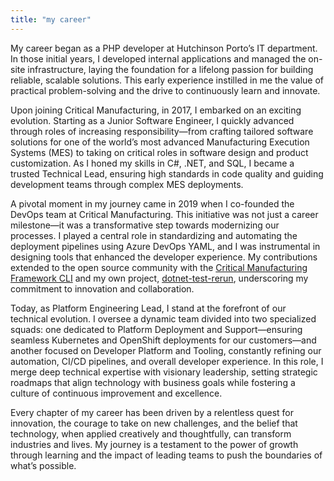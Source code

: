 ```yaml
---
title: "my career"
---
```


My career began as a PHP developer at Hutchinson Porto’s IT department. In those initial years, I developed internal applications and managed the on-site infrastructure, laying the foundation for a lifelong passion for building reliable, scalable solutions. This early experience instilled in me the value of practical problem-solving and the drive to continuously learn and innovate.

Upon joining Critical Manufacturing, in 2017, I embarked on an exciting evolution. Starting as a Junior Software Engineer, I quickly advanced through roles of increasing responsibility—from crafting tailored software solutions for one of the world’s most advanced Manufacturing Execution Systems (MES) to taking on critical roles in software design and product customization. As I honed my skills in C#, .NET, and SQL, I became a trusted Technical Lead, ensuring high standards in code quality and guiding development teams through complex MES deployments.

A pivotal moment in my journey came in 2019 when I co-founded the DevOps team at Critical Manufacturing. This initiative was not just a career milestone—it was a transformative step towards modernizing our processes. I played a central role in standardizing and automating the deployment pipelines using Azure DevOps YAML, and I was instrumental in designing tools that enhanced the developer experience. My contributions extended to the open source community with the [Critical Manufacturing Framework CLI](https://github.com/criticalmanufacturing/cli) and my own project, [dotnet-test-rerun](https://github.com/joaoopereira/dotnet-test-rerun), underscoring my commitment to innovation and collaboration.

Today, as Platform Engineering Lead, I stand at the forefront of our technical evolution. I oversee a dynamic team divided into two specialized squads: one dedicated to Platform Deployment and Support—ensuring seamless Kubernetes and OpenShift deployments for our customers—and another focused on Developer Platform and Tooling, constantly refining our automation, CI/CD pipelines, and overall developer experience. In this role, I merge deep technical expertise with visionary leadership, setting strategic roadmaps that align technology with business goals while fostering a culture of continuous improvement and excellence.

Every chapter of my career has been driven by a relentless quest for innovation, the courage to take on new challenges, and the belief that technology, when applied creatively and thoughtfully, can transform industries and lives. My journey is a testament to the power of growth through learning and the impact of leading teams to push the boundaries of what’s possible.
